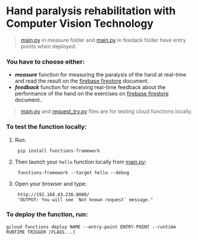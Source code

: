 # Hand paralysis rehabilitation with Computer Vision Technology

> [ main.py][measure] in measure folder and [main.py][feedback] in feedack folder have entry points when deployed.

### You have to choose either:
* ***measure*** function for measuring the paralysis of the hand at real-time and read the result on the [firebase firestore][firestore] document.
* ***feedback*** function for receiving real-time feedback about the performance of the hand on the exercises on [firebase firestore][firestore] document..

> [main.py][main] and [request_try.py][request] files are for testing cloud functions locally.

### To test the function locally:
1. Run: 
            
        pip install functions-framework

2. Then launch your `hello` function locally from [main.py][main]:

        functions-framework --target hello --debug

3. Open your browser and type: 

        http://192.168.43.236:8080/
        "OUTPUT: You will see `Not known request` message."

### To deploy the function, run:
    gcloud functions deploy NAME --entry-point ENTRY-POINT --runtime RUNTIME TRIGGER [FLAGS...]

[measure]: measure/main.py
[feedback]:feedback/main.py
[main]: main.py
[request]: request_try.py
[requirements]:requirements.txt
[firestore]: https://firebase.google.com/products/firestore